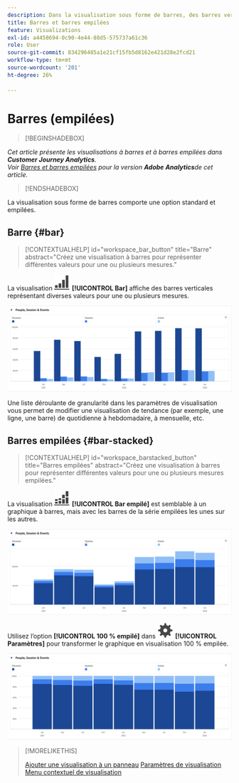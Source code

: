 ```yaml
---
description: Dans la visualisation sous forme de barres, des barres verticales représentent plusieurs valeurs pour une ou plusieurs mesures.
title: Barres et barres empilées
feature: Visualizations
exl-id: a4458694-0c90-4e44-88d5-575737a61c36
role: User
source-git-commit: 834296485a1e21cf15fb5d8162e421d28e2fcd21
workflow-type: tm+mt
source-wordcount: '201'
ht-degree: 26%

---
```


# Barres (empilées)

>[!BEGINSHADEBOX]

*Cet article présente les visualisations à barres et à barres empilées dans **Customer Journey Analytics**.<br/>Voir [Barres et barres empilées](https://experienceleague.adobe.com/en/docs/analytics/analyze/analysis-workspace/visualizations/bar) pour la version **Adobe Analytics**de cet article.*


>[!ENDSHADEBOX]

La visualisation sous forme de barres comporte une option standard et empilées.

## Barre {#bar}

<!-- markdownlint-disable MD034 -->

>[!CONTEXTUALHELP]
>id="workspace_bar_button"
>title="Barre"
>abstract="Créez une visualisation à barres pour représenter différentes valeurs pour une ou plusieurs mesures."

<!-- markdownlint-enable MD034 -->



La visualisation ![GraphBarVertical](/help/assets/icons/GraphBarVertical.svg) **[!UICONTROL Bar]** affiche des barres verticales représentant diverses valeurs pour une ou plusieurs mesures.

![Visualisation sous forme de barres virtuelles présentant plusieurs mesures, notamment les Pages vues, les Visites, les Entrées et les Sorties.](assets/bar.png)

Une liste déroulante de granularité dans les paramètres de visualisation vous permet de modifier une visualisation de tendance (par exemple, une ligne, une barre) de quotidienne à hebdomadaire, à mensuelle, etc.

## Barres empilées {#bar-stacked}

<!-- markdownlint-disable MD034 -->

>[!CONTEXTUALHELP]
>id="workspace_barstacked_button"
>title="Barres empilées"
>abstract="Créez une visualisation à barres pour représenter différentes valeurs pour une ou plusieurs mesures empilées."

<!-- markdownlint-enable MD034 -->


La visualisation ![GraphBarVerticalStacked](/help/assets/icons/GraphBarVerticalStacked.svg) **[!UICONTROL Bar empilé]** est semblable à un graphique à barres, mais avec les barres de la série empilées les unes sur les autres.

![Graphique à barres empilées présentant plusieurs mesures.](assets/bar-stacked.png)

Utilisez l’option **[!UICONTROL 100 % empilé]** dans ![Paramétrage](/help/assets/icons/Setting.svg) **[!UICONTROL Paramètres]** pour transformer le graphique en visualisation 100 % empilée.

![Graphique à barres 100 % empilées.](assets/bar-stacked100.png)

>[!MORELIKETHIS]
>
>[Ajouter une visualisation à un panneau](/help/analysis-workspace/visualizations/freeform-analysis-visualizations.md#add-visualizations-to-a-panel)
>[Paramètres de visualisation ](/help/analysis-workspace/visualizations/freeform-analysis-visualizations.md#settings)
>[Menu contextuel de visualisation](/help/analysis-workspace/visualizations/freeform-analysis-visualizations.md#context-menu)
>

